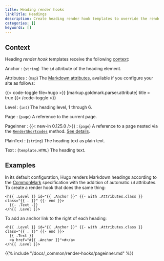 ```yaml
---
title: Heading render hooks
linkTitle: Headings
description: Create heading render hook templates to override the rendering of Markdown headings to HTML.
categories: []
keywords: []
---
```


## Context

Heading _render hook_ templates receive the following [context](g):

Anchor
: (`string`) The `id` attribute of the heading element.

Attributes
: (`map`) The [Markdown attributes][], available if you configure your site as follows:

  {{< code-toggle file=hugo >}}
  [markup.goldmark.parser.attribute]
  title = true
  {{< /code-toggle >}}

Level
: (`int`) The heading level, 1 through 6.

Page
: (`page`) A reference to the current page.

PageInner
: {{< new-in 0.125.0 />}}
: (`page`) A reference to a page nested via the [`RenderShortcodes`][] method. [See details](#pageinner-details).

PlainText
: (`string`) The heading text as plain text.

Text
: (`template.HTML`) The heading text.

[Markdown attributes]: /docs/concepts/markdown-attributes/
[`RenderShortcodes`]: /docs/reference/methods/page/rendershortcodes

## Examples

In its default configuration, Hugo renders Markdown headings according to the [CommonMark][] specification with the addition of automatic `id` attributes. To create a render hook that does the same thing:

[CommonMark]: https://spec.commonmark.org/current/

```go-html-template {file="layouts/_markup/render-heading.html" copy=true}
<h{{ .Level }} id="{{ .Anchor }}" {{- with .Attributes.class }} class="{{ . }}" {{- end }}>
  {{- .Text -}}
</h{{ .Level }}>
```

To add an anchor link to the right of each heading:

```go-html-template {file="layouts/_markup/render-heading.html" copy=true}
<h{{ .Level }} id="{{ .Anchor }}" {{- with .Attributes.class }} class="{{ . }}" {{- end }}>
  {{ .Text }}
  <a href="#{{ .Anchor }}">#</a>
</h{{ .Level }}>
```

{{% include "/docs/_common/render-hooks/pageinner.md" %}}
